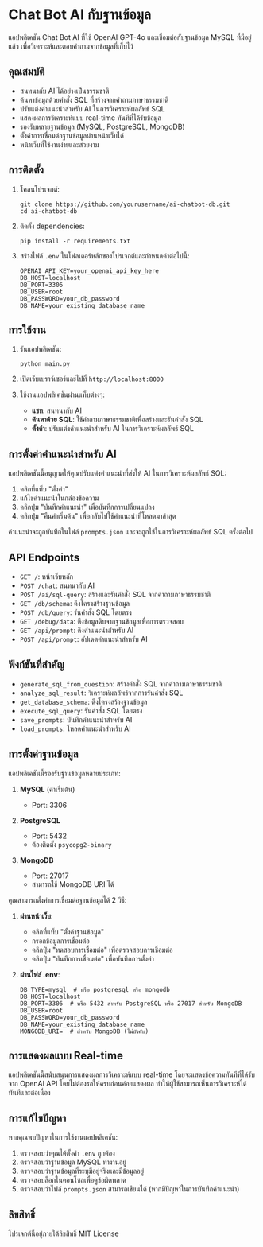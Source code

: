 # Chat Bot AI กับฐานข้อมูล

แอปพลิเคชัน Chat Bot AI ที่ใช้ OpenAI GPT-4o และเชื่อมต่อกับฐานข้อมูล MySQL ที่มีอยู่แล้ว เพื่อวิเคราะห์และตอบคำถามจากข้อมูลที่เก็บไว้

## คุณสมบัติ

- สนทนากับ AI ได้อย่างเป็นธรรมชาติ
- ค้นหาข้อมูลด้วยคำสั่ง SQL ที่สร้างจากคำถามภาษาธรรมชาติ
- ปรับแต่งคำแนะนำสำหรับ AI ในการวิเคราะห์ผลลัพธ์ SQL
- แสดงผลการวิเคราะห์แบบ real-time ทันทีที่ได้รับข้อมูล
- รองรับหลายฐานข้อมูล (MySQL, PostgreSQL, MongoDB)
- ตั้งค่าการเชื่อมต่อฐานข้อมูลผ่านหน้าเว็บได้
- หน้าเว็บที่ใช้งานง่ายและสวยงาม

## การติดตั้ง

1. โคลนโปรเจกต์:
   ```
   git clone https://github.com/yourusername/ai-chatbot-db.git
   cd ai-chatbot-db
   ```

2. ติดตั้ง dependencies:
   ```
   pip install -r requirements.txt
   ```

3. สร้างไฟล์ `.env` ในโฟลเดอร์หลักของโปรเจกต์และกำหนดค่าต่อไปนี้:
   ```
   OPENAI_API_KEY=your_openai_api_key_here
   DB_HOST=localhost
   DB_PORT=3306
   DB_USER=root
   DB_PASSWORD=your_db_password
   DB_NAME=your_existing_database_name
   ```

## การใช้งาน

1. รันแอปพลิเคชัน:
   ```
   python main.py
   ```

2. เปิดเว็บเบราว์เซอร์และไปที่ `http://localhost:8000`

3. ใช้งานแอปพลิเคชันผ่านแท็บต่างๆ:
   - **แชท**: สนทนากับ AI
   - **ค้นหาด้วย SQL**: ใช้คำถามภาษาธรรมชาติเพื่อสร้างและรันคำสั่ง SQL
   - **ตั้งค่า**: ปรับแต่งคำแนะนำสำหรับ AI ในการวิเคราะห์ผลลัพธ์ SQL

## การตั้งค่าคำแนะนำสำหรับ AI

แอปพลิเคชันนี้อนุญาตให้คุณปรับแต่งคำแนะนำที่ส่งให้ AI ในการวิเคราะห์ผลลัพธ์ SQL:

1. คลิกที่แท็บ "ตั้งค่า"
2. แก้ไขคำแนะนำในกล่องข้อความ
3. คลิกปุ่ม "บันทึกคำแนะนำ" เพื่อบันทึกการเปลี่ยนแปลง
4. คลิกปุ่ม "คืนค่าเริ่มต้น" เพื่อกลับไปใช้คำแนะนำที่โหลดมาล่าสุด

คำแนะนำจะถูกบันทึกในไฟล์ `prompts.json` และจะถูกใช้ในการวิเคราะห์ผลลัพธ์ SQL ครั้งต่อไป

## API Endpoints

- `GET /`: หน้าเว็บหลัก
- `POST /chat`: สนทนากับ AI
- `POST /ai/sql-query`: สร้างและรันคำสั่ง SQL จากคำถามภาษาธรรมชาติ
- `GET /db/schema`: ดึงโครงสร้างฐานข้อมูล
- `POST /db/query`: รันคำสั่ง SQL โดยตรง
- `GET /debug/data`: ดึงข้อมูลดิบจากฐานข้อมูลเพื่อการตรวจสอบ
- `GET /api/prompt`: ดึงคำแนะนำสำหรับ AI
- `POST /api/prompt`: อัปเดตคำแนะนำสำหรับ AI

## ฟังก์ชันที่สำคัญ

- `generate_sql_from_question`: สร้างคำสั่ง SQL จากคำถามภาษาธรรมชาติ
- `analyze_sql_result`: วิเคราะห์ผลลัพธ์จากการรันคำสั่ง SQL
- `get_database_schema`: ดึงโครงสร้างฐานข้อมูล
- `execute_sql_query`: รันคำสั่ง SQL โดยตรง
- `save_prompts`: บันทึกคำแนะนำสำหรับ AI
- `load_prompts`: โหลดคำแนะนำสำหรับ AI

## การตั้งค่าฐานข้อมูล

แอปพลิเคชันนี้รองรับฐานข้อมูลหลายประเภท:

1. **MySQL** (ค่าเริ่มต้น)
   - Port: 3306

2. **PostgreSQL**
   - Port: 5432
   - ต้องติดตั้ง `psycopg2-binary`

3. **MongoDB**
   - Port: 27017
   - สามารถใช้ MongoDB URI ได้

คุณสามารถตั้งค่าการเชื่อมต่อฐานข้อมูลได้ 2 วิธี:

1. **ผ่านหน้าเว็บ**:
   - คลิกที่แท็บ "ตั้งค่าฐานข้อมูล"
   - กรอกข้อมูลการเชื่อมต่อ
   - คลิกปุ่ม "ทดสอบการเชื่อมต่อ" เพื่อตรวจสอบการเชื่อมต่อ
   - คลิกปุ่ม "บันทึกการเชื่อมต่อ" เพื่อบันทึกการตั้งค่า

2. **ผ่านไฟล์ .env**:
   ```
   DB_TYPE=mysql  # หรือ postgresql หรือ mongodb
   DB_HOST=localhost
   DB_PORT=3306  # หรือ 5432 สำหรับ PostgreSQL หรือ 27017 สำหรับ MongoDB
   DB_USER=root
   DB_PASSWORD=your_db_password
   DB_NAME=your_existing_database_name
   MONGODB_URI=  # สำหรับ MongoDB (ไม่บังคับ)
   ```

## การแสดงผลแบบ Real-time

แอปพลิเคชันนี้สนับสนุนการแสดงผลการวิเคราะห์แบบ real-time โดยจะแสดงข้อความทันทีที่ได้รับจาก OpenAI API โดยไม่ต้องรอให้ครบก่อนค่อยแสดงผล ทำให้ผู้ใช้สามารถเห็นการวิเคราะห์ได้ทันทีและต่อเนื่อง

## การแก้ไขปัญหา

หากคุณพบปัญหาในการใช้งานแอปพลิเคชัน:

1. ตรวจสอบว่าคุณได้ตั้งค่า `.env` ถูกต้อง
2. ตรวจสอบว่าฐานข้อมูล MySQL ทำงานอยู่
3. ตรวจสอบว่าฐานข้อมูลที่ระบุมีอยู่จริงและมีข้อมูลอยู่
4. ตรวจสอบล็อกในคอนโซลเพื่อดูข้อผิดพลาด
5. ตรวจสอบว่าไฟล์ `prompts.json` สามารถเขียนได้ (หากมีปัญหาในการบันทึกคำแนะนำ)

## ลิขสิทธิ์

โปรเจกต์นี้อยู่ภายใต้ลิขสิทธิ์ MIT License 